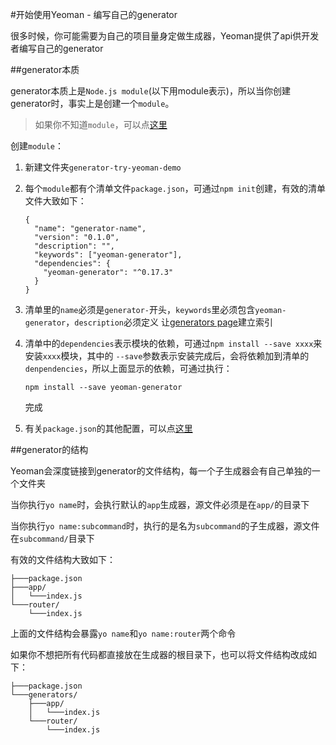 #开始使用Yeoman - 编写自己的generator

很多时候，你可能需要为自己的项目量身定做生成器，Yeoman提供了api供开发者编写自己的generator

##generator本质

generator本质上是`Node.js module`(以下用module表示)，所以当你创建generator时，事实上是创建一个`module`。

> 如果你不知道`module`，可以点[这里](http://nodejs.org/api/modules.html)

创建`module`：

1. 新建文件夹`generator-try-yeoman-demo`
2. 每个`module`都有个清单文件`package.json`，可通过`npm init`创建，有效的清单文件大致如下：

    ```
    {
      "name": "generator-name",
      "version": "0.1.0",
      "description": "",
      "keywords": ["yeoman-generator"],
      "dependencies": {
        "yeoman-generator": "^0.17.3"
      }
    }
    ```
3. 清单里的`name`必须是`generator-`开头，`keywords`里必须包含`yeoman-generator`，`description`必须定义
让[generators page](http://yeoman.io/generators)建立索引
4. 清单中的`dependencies`表示模块的依赖，可通过`npm install --save xxxx`来安装`xxxx`模块，其中的
`--save`参数表示安装完成后，会将依赖加到清单的`denpendencies`，所以上面显示的依赖，可通过执行：
    
    ```
    npm install --save yeoman-generator
    ```
    完成
5. 有关`package.json`的其他配置，可以点[这里](https://docs.npmjs.com/files/package.json)

##generator的结构

Yeoman会深度链接到generator的文件结构，每一个子生成器会有自己单独的一个文件夹

当你执行`yo name`时，会执行默认的`app`生成器，源文件必须是在`app/`的目录下

当你执行`yo name:subcommand`时，执行的是名为`subcommand`的子生成器，源文件在`subcommand/`目录下

有效的文件结构大致如下：

```
├───package.json
├───app/
│   └───index.js
└───router/
    └───index.js
```

上面的文件结构会暴露`yo name`和`yo name:router`两个命令

如果你不想把所有代码都直接放在生成器的根目录下，也可以将文件结构改成如下：

```
├───package.json
└───generators/
    ├───app/
    │   └───index.js
    └───router/
        └───index.js
```
